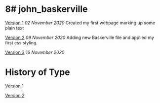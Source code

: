 8# john_baskerville
===================
[Version 1](https://leoniesmythixd.github.io/john_baskerville/baskerville1.html)
*02 November 2020*
Created my first webpage marking up some plain text


[Version 2](https://leoniesmythixd.github.io/john_baskerville/baskerville2.html)
*09 November 2020*
Adding new Baskerville file and applied my first css styling.



[Version 3](https://leoniesmythixd.github.io/john_baskerville/baskerville3.html)
*16 November 2020*





History of Type 
================
[Version 1](https://leoniesmythixd.github.io/john_baskerville/history1.html)


[Version 2](https://leoniesmythixd.github.io/john_baskerville/history2.html)

